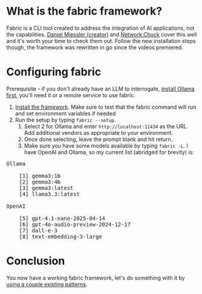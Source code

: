 # What is the fabric framework?

Fabric is a CLI tool created to address the integration of AI applications, not the capabilities. [Daniel Miessler (creator)](https://www.youtube.com/watch?v=wPEyyigh10g) and [Network Chuck](https://www.youtube.com/watch?v=UbDyjIIGaxQ) cover this well and it's worth your time to check them out. Follow the new installation steps though, the framework was rewritten in go since the videos premiered.

# Configuring fabric

Prerequisite - if you don't already have an LLM to interrogate, [install Ollama first](/ollama_basics/), you'll need it or a remote service to use fabric.

1. [Install the framework](https://github.com/danielmiessler/fabric?tab=readme-ov-file#Installation). Make sure to test that the fabric command will run and set environment variables if needed
2. Run the setup by typing `fabric --setup`.
   1. Select 2 for Ollama and enter `http://localhost:11434` as the URL. Add additional vendors as appropriate to your environment.
   2. Once done selecting, leave the prompt blank and hit return.
   3. Make sure you have some models available by typing `fabric -L`. I have OpenAI and Ollama, so my current list (abridged for brevity) is:
<pre>Ollama

	[1]	gemma3:1b
	[2]	gemma3:4b
	[3]	gemma3:latest
	[4]	llama3.3:latest

OpenAI

	[5]	gpt-4.1-nano-2025-04-14
	[6]	gpt-4o-audio-preview-2024-12-17
	[7]	dall-e-3
	[8]	text-embedding-3-large</pre>

# Conclusion

You now have a working fabric framework, let's do something with it by [using a couple existing patterns](/fabric/existing_patterns.md). 